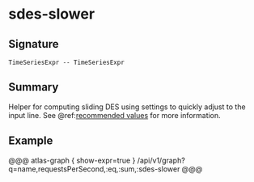 
# sdes-slower

## Signature

```
TimeSeriesExpr -- TimeSeriesExpr
```
     
## Summary

Helper for computing sliding DES using settings to quickly adjust to the input line. See
@ref:[recommended values](../asl/des.md#recommended-values) for more information.

## Example

@@@ atlas-graph { show-expr=true }
/api/v1/graph?q=name,requestsPerSecond,:eq,:sum,:sdes-slower
@@@

